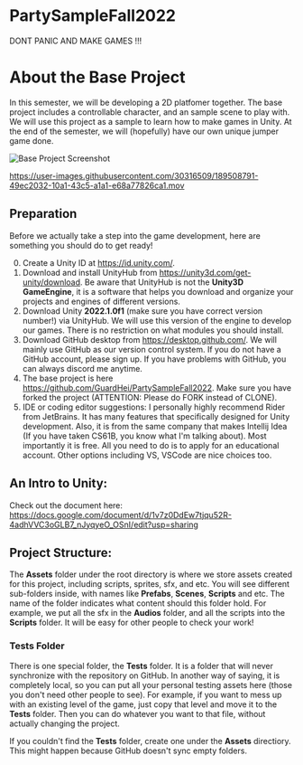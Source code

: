 # PartySampleFall2022

DONT PANIC AND MAKE GAMES !!!

# About the Base Project

In this semester, we will be developing a 2D platfomer together. The base project includes a controllable character, and an sample scene to play with. We will use this project as a sample to learn how to make games in Unity. At the end of the semester, we will (hopefully) have our own unique jumper game done.

![Base Project Screenshot](https://s2.loli.net/2022/09/11/Cn2kGtaPMWeB1TJ.png)

https://user-images.githubusercontent.com/30316509/189508791-49ec2032-10a1-43c5-a1a1-e68a77826ca1.mov

## Preparation

Before we actually take a step into the game development, here are something you should do to get ready!

0. Create a Unity ID at https://id.unity.com/.
1. Download and install UnityHub from https://unity3d.com/get-unity/download. Be aware that UnityHub is not the **Unity3D GameEngine**, it is a software that helps you download and organize your projects and engines of different versions.
2. Download Unity **2022.1.0f1** (make sure you have correct version number!) via UnityHub. We will use this version of the engine to develop our games. There is no restriction on what modules you should install.
3. Download GitHub desktop from https://desktop.github.com/. We will mainly use GitHub as our version control system. If you do not have a GitHub account, please sign up. If you have problems with GitHub, you can always discord me anytime.
4. The base project is here https://github.com/GuardHei/PartySampleFall2022. Make sure you have forked the project (ATTENTION: Please do FORK instead of CLONE).
5. IDE or coding editor suggestions: I personally highly recommend Rider from JetBrains. It has many features that specifically designed for Unity development. Also, it is from the same company that makes Intellij Idea (If you have taken CS61B, you know what I'm talking about). Most importantly it is free. All you need to do is to apply for an educational account. Other options including VS, VSCode are nice choices too.

## An Intro to Unity:

Check out the document here: https://docs.google.com/document/d/1v7z0DdEw7tjqu52R-4adhVVC3oGLB7_nJyqyeO_OSnI/edit?usp=sharing

## Project Structure:

The **Assets** folder under the root directory is where we store assets created for this project, including scripts, sprites, sfx, and etc. You will see different sub-folders inside, with names like **Prefabs**, **Scenes**, **Scripts** and etc. The name of the folder indicates what content should this folder hold. For example, we put all the sfx in the **Audios** folder, and all the scripts into the **Scripts** folder. It will be easy for other people to check your work!

### Tests Folder

There is one special folder, the **Tests** folder. It is a folder that will never synchronize with the repository on GitHub. In another way of saying, it is completely local, so you can put all your personal testing assets here (those you don't need other people to see). For example, if you want to mess up with an existing level of the game, just copy that level and move it to the **Tests** folder. Then you can do whatever you want to that file, without actually changing the project.

If you couldn't find the **Tests** folder, create one under the **Assets** directiory. This might happen because GitHub doesn't sync empty folders.
